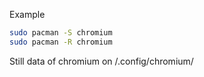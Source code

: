 
Example
```bash
sudo pacman -S chromium
sudo pacman -R chromium
```
Still data of chromium on /.config/chromium/
